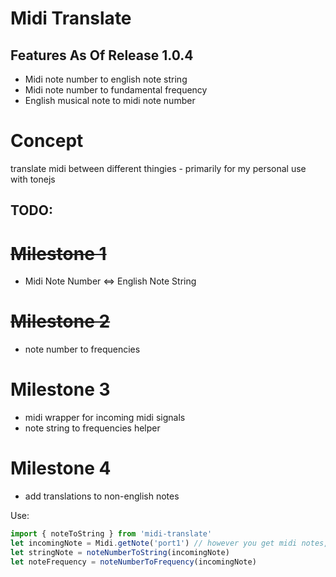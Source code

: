 # Midi Translate

## Features As Of Release 1.0.4

- Midi note number to english note string
- Midi note number to fundamental frequency
- English musical note to midi note number

# Concept

translate midi between different thingies - primarily for my personal use with tonejs

## TODO:

# ~~Milestone 1~~

- Midi Note Number <=> English Note String

# ~~Milestone 2~~

- note number to frequencies

# Milestone 3

- midi wrapper for incoming midi signals
- note string to frequencies helper

# Milestone 4

- add translations to non-english notes

Use:

```js
import { noteToString } from 'midi-translate'
let incomingNote = Midi.getNote('port1') // however you get midi notes, do that
let stringNote = noteNumberToString(incomingNote)
let noteFrequency = noteNumberToFrequency(incomingNote)
```
